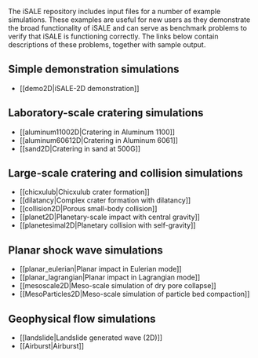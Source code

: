 The iSALE repository includes input files for a number of example simulations. These examples are useful for new users as they demonstrate the broad functionality of iSALE and can serve as benchmark problems to verify that iSALE is functioning correctly. The links below contain descriptions of these problems, together with sample output.

## Simple demonstration simulations

* [[demo2D|iSALE-2D demonstration]]

## Laboratory-scale cratering simulations

* [[aluminum11002D|Cratering in Aluminum 1100]]
* [[aluminum60612D|Cratering in Aluminum 6061]]
* [[sand2D|Cratering in sand at 500G]]

## Large-scale cratering and collision simulations

* [[chicxulub|Chicxulub crater formation]]
* [[dilatancy|Complex crater formation with dilatancy]]
* [[collision2D|Porous small-body collision]]
* [[planet2D|Planetary-scale impact with central gravity]]
* [[planetesimal2D|Planetary collision with self-gravity]]


## Planar shock wave simulations

* [[planar_eulerian|Planar impact in Eulerian mode]]
* [[planar_lagrangian|Planar impact in Lagrangian mode]]
* [[mesoscale2D|Meso-scale simulation of dry pore collapse]]
* [[MesoParticles2D|Meso-scale simulation of particle bed compaction]]

 
## Geophysical flow simulations

* [[landslide|Landslide generated wave (2D)]]
* [[Airburst|Airburst]]